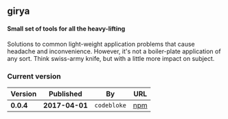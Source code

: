 girya
---

#### Small set of tools for all the heavy-lifting 

Solutions to common light-weight application problems 
that cause headache and inconvenience. However, it's not 
a boiler-plate application of any sort. Think swiss-army knife, but with a little more impact on subject.

### Current version

Version|Published|By|URL
--- | --- | --- | ---
**0.0.4** | **2017-04-01** | `codebloke` | [npm](https://www.npmjs.com/package/girya)
